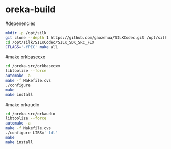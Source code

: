 # oreka-build

#depenencies
```bash
mkdir -p /opt/silk
git clone --depth 1 https://github.com/gaozehua/SILKCodec.git /opt/silk/SILKCodec
cd /opt/silk/SILKCodec/SILK_SDK_SRC_FIX
CFLAGS='-fPIC' make all
```

#make orkbasecxx

```bash
cd /oreka-src/orkbasecxx
libtoolize --force
automake -a
make -f Makefile.cvs
./configure
make
make install
```

#make orkaudio

```bash
cd /oreka-src/orkaudio
libtoolize --force
automake -a
make -f Makefile.cvs
./configure LIBS='-ldl'
make
make install
```